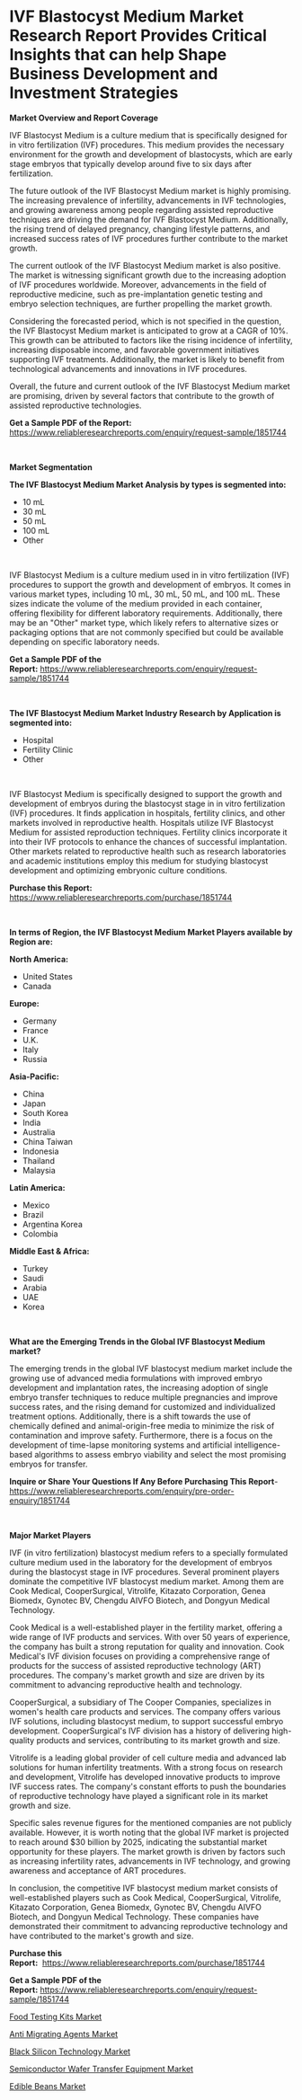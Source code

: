<p><h1>IVF Blastocyst Medium Market Research Report Provides Critical Insights that can help Shape Business Development and Investment Strategies</h1></p><p><strong>Market Overview and Report Coverage</strong></p>
<p><p>IVF Blastocyst Medium is a culture medium that is specifically designed for in vitro fertilization (IVF) procedures. This medium provides the necessary environment for the growth and development of blastocysts, which are early stage embryos that typically develop around five to six days after fertilization.</p><p>The future outlook of the IVF Blastocyst Medium market is highly promising. The increasing prevalence of infertility, advancements in IVF technologies, and growing awareness among people regarding assisted reproductive techniques are driving the demand for IVF Blastocyst Medium. Additionally, the rising trend of delayed pregnancy, changing lifestyle patterns, and increased success rates of IVF procedures further contribute to the market growth.</p><p>The current outlook of the IVF Blastocyst Medium market is also positive. The market is witnessing significant growth due to the increasing adoption of IVF procedures worldwide. Moreover, advancements in the field of reproductive medicine, such as pre-implantation genetic testing and embryo selection techniques, are further propelling the market growth.</p><p>Considering the forecasted period, which is not specified in the question, the IVF Blastocyst Medium market is anticipated to grow at a CAGR of 10%. This growth can be attributed to factors like the rising incidence of infertility, increasing disposable income, and favorable government initiatives supporting IVF treatments. Additionally, the market is likely to benefit from technological advancements and innovations in IVF procedures.</p><p>Overall, the future and current outlook of the IVF Blastocyst Medium market are promising, driven by several factors that contribute to the growth of assisted reproductive technologies.</p></p>
<p><strong>Get a Sample PDF of the Report:</strong> <a href="https://www.reliableresearchreports.com/enquiry/request-sample/1851744">https://www.reliableresearchreports.com/enquiry/request-sample/1851744</a></p>
<p>&nbsp;</p>
<p><strong>Market Segmentation</strong></p>
<p><strong>The IVF Blastocyst Medium Market Analysis by types is segmented into:</strong></p>
<p><ul><li>10 mL</li><li>30 mL</li><li>50 mL</li><li>100 mL</li><li>Other</li></ul></p>
<p>&nbsp;</p>
<p><p>IVF Blastocyst Medium is a culture medium used in in vitro fertilization (IVF) procedures to support the growth and development of embryos. It comes in various market types, including 10 mL, 30 mL, 50 mL, and 100 mL. These sizes indicate the volume of the medium provided in each container, offering flexibility for different laboratory requirements. Additionally, there may be an "Other" market type, which likely refers to alternative sizes or packaging options that are not commonly specified but could be available depending on specific laboratory needs.</p></p>
<p><strong>Get a Sample PDF of the Report:</strong>&nbsp;<a href="https://www.reliableresearchreports.com/enquiry/request-sample/1851744">https://www.reliableresearchreports.com/enquiry/request-sample/1851744</a></p>
<p>&nbsp;</p>
<p><strong>The IVF Blastocyst Medium Market Industry Research by Application is segmented into:</strong></p>
<p><ul><li>Hospital</li><li>Fertility Clinic</li><li>Other</li></ul></p>
<p>&nbsp;</p>
<p><p>IVF Blastocyst Medium is specifically designed to support the growth and development of embryos during the blastocyst stage in in vitro fertilization (IVF) procedures. It finds application in hospitals, fertility clinics, and other markets involved in reproductive health. Hospitals utilize IVF Blastocyst Medium for assisted reproduction techniques. Fertility clinics incorporate it into their IVF protocols to enhance the chances of successful implantation. Other markets related to reproductive health such as research laboratories and academic institutions employ this medium for studying blastocyst development and optimizing embryonic culture conditions.</p></p>
<p><strong>Purchase this Report:</strong>&nbsp; <a href="https://www.reliableresearchreports.com/purchase/1851744">https://www.reliableresearchreports.com/purchase/1851744</a></p>
<p>&nbsp;</p>
<p><strong>In terms of Region, the IVF Blastocyst Medium Market Players available by Region are:</strong></p>
<p>
    <p> <strong> North America: </strong>
        <ul>
            <li>United States</li>
            <li>Canada</li>
        </ul>
        </p> 
    <p> <strong> Europe: </strong>
        <ul>
            <li>Germany</li>
            <li>France</li>
            <li>U.K.</li>
            <li>Italy</li>
            <li>Russia</li>
        </ul>
        </p> 
    <p> <strong> Asia-Pacific: </strong>
        <ul>
            <li>China</li>
            <li>Japan</li>
            <li>South Korea</li>
            <li>India</li>
            <li>Australia</li>
            <li>China Taiwan</li>
            <li>Indonesia</li>
            <li>Thailand</li>
            <li>Malaysia</li>
        </ul>
        </p> 
    <p> <strong> Latin America: </strong>
        <ul>
            <li>Mexico</li>
            <li>Brazil</li>
            <li>Argentina Korea</li>
            <li>Colombia</li>
        </ul>
        </p> 
    <p> <strong> Middle East & Africa: </strong>
        <ul>
            <li>Turkey</li>
            <li>Saudi</li>
            <li>Arabia</li>
            <li>UAE</li>
            <li>Korea</li>
        </ul>
    </p>
    </p>
<p>&nbsp;</p>
<p><strong>What are the Emerging Trends in the Global IVF Blastocyst Medium market?</strong></p>
<p><p>The emerging trends in the global IVF blastocyst medium market include the growing use of advanced media formulations with improved embryo development and implantation rates, the increasing adoption of single embryo transfer techniques to reduce multiple pregnancies and improve success rates, and the rising demand for customized and individualized treatment options. Additionally, there is a shift towards the use of chemically defined and animal-origin-free media to minimize the risk of contamination and improve safety. Furthermore, there is a focus on the development of time-lapse monitoring systems and artificial intelligence-based algorithms to assess embryo viability and select the most promising embryos for transfer.</p></p>
<p><strong>Inquire or Share Your Questions If Any Before Purchasing This Report</strong>- <a href="https://www.reliableresearchreports.com/enquiry/pre-order-enquiry/1851744">https://www.reliableresearchreports.com/enquiry/pre-order-enquiry/1851744</a></p>
<p>&nbsp;</p>
<p><strong>Major Market Players</strong></p>
<p><p>IVF (in vitro fertilization) blastocyst medium refers to a specially formulated culture medium used in the laboratory for the development of embryos during the blastocyst stage in IVF procedures. Several prominent players dominate the competitive IVF blastocyst medium market. Among them are Cook Medical, CooperSurgical, Vitrolife, Kitazato Corporation, Genea Biomedx, Gynotec BV, Chengdu AIVFO Biotech, and Dongyun Medical Technology.</p><p>Cook Medical is a well-established player in the fertility market, offering a wide range of IVF products and services. With over 50 years of experience, the company has built a strong reputation for quality and innovation. Cook Medical's IVF division focuses on providing a comprehensive range of products for the success of assisted reproductive technology (ART) procedures. The company's market growth and size are driven by its commitment to advancing reproductive health and technology.</p><p>CooperSurgical, a subsidiary of The Cooper Companies, specializes in women's health care products and services. The company offers various IVF solutions, including blastocyst medium, to support successful embryo development. CooperSurgical's IVF division has a history of delivering high-quality products and services, contributing to its market growth and size.</p><p>Vitrolife is a leading global provider of cell culture media and advanced lab solutions for human infertility treatments. With a strong focus on research and development, Vitrolife has developed innovative products to improve IVF success rates. The company's constant efforts to push the boundaries of reproductive technology have played a significant role in its market growth and size.</p><p>Specific sales revenue figures for the mentioned companies are not publicly available. However, it is worth noting that the global IVF market is projected to reach around $30 billion by 2025, indicating the substantial market opportunity for these players. The market growth is driven by factors such as increasing infertility rates, advancements in IVF technology, and growing awareness and acceptance of ART procedures.</p><p>In conclusion, the competitive IVF blastocyst medium market consists of well-established players such as Cook Medical, CooperSurgical, Vitrolife, Kitazato Corporation, Genea Biomedx, Gynotec BV, Chengdu AIVFO Biotech, and Dongyun Medical Technology. These companies have demonstrated their commitment to advancing reproductive technology and have contributed to the market's growth and size.</p></p>
<p><strong>Purchase this Report:</strong>&nbsp;&nbsp;<a href="https://www.reliableresearchreports.com/purchase/1851744">https://www.reliableresearchreports.com/purchase/1851744</a></p>
<p></p>
<p><strong>Get a Sample PDF of the Report:</strong>&nbsp;<a href="https://www.reliableresearchreports.com/enquiry/request-sample/1851744">https://www.reliableresearchreports.com/enquiry/request-sample/1851744</a></p>
<p><p><a href="https://www.linkedin.com/pulse/food-testing-kits-market-size-2023-2030-global-industrial-ik4nf/">Food Testing Kits Market</a></p><p><a href="https://medium.com/@evalynkoepp98698/anti-migrating-agents-market-the-key-to-successful-business-strategy-forecast-till-2030-a6f184fd71ef">Anti Migrating Agents Market</a></p><p><a href="https://github.com/maliyahmorrow6654/Market-Research-Report-List-1/blob/main/black-silicon-technology-market.md">Black Silicon Technology Market</a></p><p><a href="https://github.com/abdelrhmankishk22/Market-Research-Report-List-1/blob/main/semiconductor-wafer-transfer-equipment-market.md">Semiconductor Wafer Transfer Equipment Market</a></p><p><a href="https://www.linkedin.com/pulse/edible-beans-market-size-share-amp-trends-analysis-report-a0dmf/">Edible Beans Market</a></p></p>